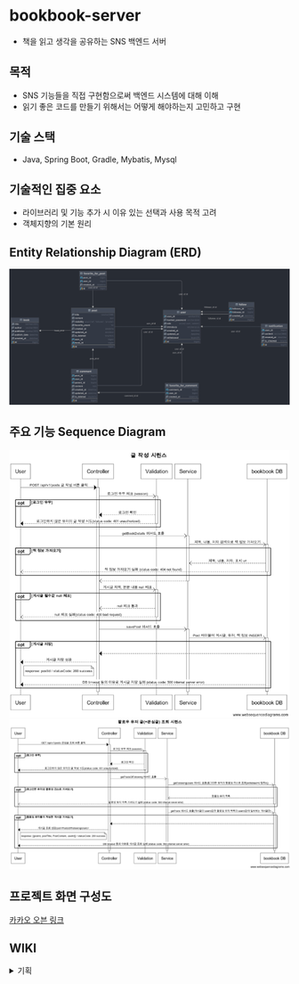 # bookbook-server
- 책을 읽고 생각을 공유하는 SNS 백엔드 서버

## 목적
- SNS 기능들을 직접 구현함으로써 백엔드 시스템에 대해 이해
- 읽기 좋은 코드를 만들기 위해서는 어떻게 해야하는지 고민하고 구현

## 기술 스택
- Java, Spring Boot, Gradle, Mybatis, Mysql

## 기술적인 집중 요소
- 라이브러리 및 기능 추가 시 이유 있는 선택과 사용 목적 고려 
- 객체지향의 기본 원리

## Entity Relationship Diagram (ERD)
![img.png](erd.png)

## 주요 기능 Sequence Diagram
![img.png](writing-sequcen.png)
![img_1.png](follow-post.png)

## 프로젝트 화면 구성도
[카카오 오븐 링크](https://ovenapp.io/project/EqwIwDpbfiX5Xn0w1QlxaYILAlDOyK6e#TBI5C)

## WIKI
<details>
    <summary>기획</summary>

### 도메인

- user
- post
- comment
- follow
- notification
- ranking
--- 
## 유저
- 유저는 북북 서비스를 이용하기 위해 회원 가입과 로그인을 해야합니다.
- 유저는 회원 가입을 위해 nickname, password를 필수로 입력해야 합니다.
    - 한 줄 소개는 선택적으로 입력할 수 있습니다.
- 유저는 고유한 닉네임 값을 갖기 위해 중복 확인을 해야합니다.
- 유저는 회원가입 후에 서비스를 이용하기 위해 로그인을 해야합니다.
- 유저는 로그아웃을 할 수 있습니다.
- 유저가 북북 서비스를 더이상 이용하고 싶지 않을 때 회원 탈퇴를 할 수 있습니다.
- 유저는 글을 작성할 수 있습니다.
    - 유저가 글 작성 시 제목, 내용을 입력할 수 있고 책 제목을 검색해 글에 책 정보를 추가할 수 있습니다.
- 유저는 다른 유저가 작성한 글을 볼 수 있습니다.
- 유저는 탈퇴 후 30일 간 재가입 할 수 없다.
- 유저는 로그인한 후에 아무런 동작이 없는 상태에서 30분이 경과되면 자동으로 로그아웃된다.
- 유저는 회원가입 후 닉네임은 변경할 수 없고, 비밀번호와 한 줄 소개 값은 변경할 수 있다.

### 관리자
- 관리자는 유저의 글과 댓글을 삭제할 수 있다.
- 관리자는 유저가 작성한 글 중 비공개글은 볼 수 없고, 전체 공개, 팔로워 공개 글을 볼 수 있다.

## 글

- 글 작성
    - 글은 작성자가 수정, 삭제할 수 있다.
    - 공개 범위 설정을 할 수 있다.
        - 전체 공개(기본값), 팔로워, 비공개
    - 글 작성 시 반드시 책 정보 검색을 통해 하나의 책을 추가해야 한다.
    - 유저는 글 작성 시 하나의 책에 대해서는 한 번만 글을 작성할 수 있다.
- 글 보기
    - 최신순으로 정렬한다.
    - 글은 좋아요를 할 수 있다.
    - 전체 공개 글 보기와 내가 팔로우하고 있는 유저의 글(관심글)을 나눠서 볼 수 있다.
- 글 검색하기
    - 글(제목, 내용, 작성자), 책(제목,저자, 카테고리) 필터링

## 댓글, 대댓글

- 최신순으로 정렬한다.
- 댓글과 대댓글은 수정,삭제할 수 있다.
- 댓글과 대댓글은 좋아요를 할 수 있다.
- 댓글 삭제 시에도 대댓글은 삭제하지 않는다.
- 대댓글은 1 detph 이다.

## 팔로우
> - 팔로우는 내가 다른 유저의 게시물을 구독하는 것이다.
> - 언팔로우는 내가 다른 유저의 게시물을 구독 취소하는 것이다.
> - 팔로잉은 다른 유저가 내 게시물을 구독하는 것이다.
> - 팔로워는 나를 팔로잉하는 사람이다.
>
- 유저의 닉네임을 검색해 팔로잉 할 수 있다.
- 언팔로잉 할 수 있다.
- 팔로잉 유무를 확인할 수 있다.
- 팔로우 리스트를 조회할 수 있다.
- 팔로잉 리스트를 조회할 수 있다.
- 유저 탈퇴 시 팔로워 리스트와 팔로잉 리스트에서 삭제된다.

## 알림 (푸시 알림 메시지 body를 client에게 주는 api 개발)
- 유저가 게시물을 업로드하면 해당 유저의 팔로워들에게 알림을 보낸다.
- 다른 유저를 팔로우하면 해당 유저에게 알림을 보낸다.
- 유저 본인이 작성한 글에서 본인 이외의 유저가 작성한 댓글/대댓글이 달리는 경우 알림을 보낸다.
- 다른 유저의 글에 작성한 댓글에 대댓글이 달리는 경우 알림을 보낸다.
- 알림을 보낸 시간 기준 일주일 이상 확인하지 않았을 때 재알람을 보낸다.

## **랭킹**
전체 공개글만 포함되며, 좋아요 수와 댓글 수를 고려해서 랭킹이 집계된다.
- 이번주 인기글
- 이번달 인기글

--- 
### 정책
- 비밀번호는 암호화해서 저장한다.
- 게시글 등록 시 사용하는 책 정보는 open api 를 이용해서 미리 저장해둔다. 그리고 주기적으로 새로운 책을 업데이트하는 방식으로 한다.
- 유저, 글, 댓글은 삭제 시 soft delete 처리한다.

</details>
